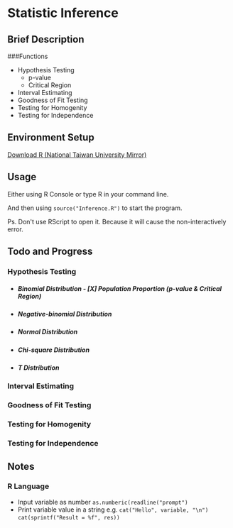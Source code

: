 # Statistic Inference

## Brief Description
###Functions
* Hypothesis Testing
	* p-value
	* Critical Region
* Interval Estimating
* Goodness of Fit Testing
* Testing for Homogenity
* Testing for Independence

## Environment Setup
[Download R (National Taiwan University Mirror)](http://cran.csie.ntu.edu.tw)

## Usage
Either using R Console or type R in your command line.

And then using `source("Inference.R")` to start the program.

Ps. Don't use RScript to open it. Because it will cause the non-interactively error.


## Todo and Progress
### Hypothesis Testing
* <h5> Binomial Distribution
	- [X] Population Proportion (p-value & Critical Region)
* <h5> Negative-binomial Distribution
* <h5> Normal Distribution
* <h5> Chi-square Distribution
* <h5> T Distribution

### Interval Estimating

### Goodness of Fit Testing
### Testing for Homogenity
### Testing for Independence


## Notes
### R Language
* Input variable as number `as.numberic(readline("prompt")`
* Print variable value in a string e.g. `cat("Hello", variable, "\n")` `cat(sprintf("Result = %f", res))`